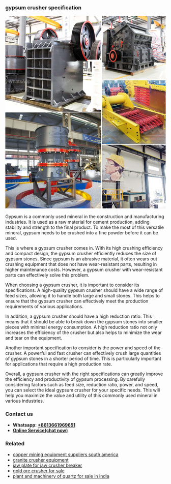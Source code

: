 <h3>gypsum crusher specification</h3><img src='1708499587.jpg' alt=''><p>Gypsum is a commonly used mineral in the construction and manufacturing industries. It is used as a raw material for cement production, adding stability and strength to the final product. To make the most of this versatile mineral, gypsum needs to be crushed into a fine powder before it can be used.</p><p>This is where a gypsum crusher comes in. With its high crushing efficiency and compact design, the gypsum crusher efficiently reduces the size of gypsum stones. Since gypsum is an abrasive material, it often wears out crushing equipment that does not have wear-resistant parts, resulting in higher maintenance costs. However, a gypsum crusher with wear-resistant parts can effectively solve this problem.</p><p>When choosing a gypsum crusher, it is important to consider its specifications. A high-quality gypsum crusher should have a wide range of feed sizes, allowing it to handle both large and small stones. This helps to ensure that the gypsum crusher can effectively meet the production requirements of various applications.</p><p>In addition, a gypsum crusher should have a high reduction ratio. This means that it should be able to break down the gypsum stones into smaller pieces with minimal energy consumption. A high reduction ratio not only increases the efficiency of the crusher but also helps to minimize the wear and tear on the equipment.</p><p>Another important specification to consider is the power and speed of the crusher. A powerful and fast crusher can effectively crush large quantities of gypsum stones in a shorter period of time. This is particularly important for applications that require a high production rate.</p><p>Overall, a gypsum crusher with the right specifications can greatly improve the efficiency and productivity of gypsum processing. By carefully considering factors such as feed size, reduction ratio, power, and speed, you can select the ideal gypsum crusher for your specific needs. This will help you maximize the value and utility of this commonly used mineral in various industries.</p><h3>Contact us</h3><ul><li><strong>Whatsapp:&nbsp;<a href="https://wa.me/8613661969651">+8613661969651</a></strong></li><li><a href="https://swt.shibang-china.com/?git&amp;zhl&amp;gypsum crusher specification"><strong>Online Service(chat now)</strong></a></li></ul><h3>Related</h3><ul><li><a href='copper mining equipment suppliers south america.md'>copper mining equipment suppliers south america</a></li><li><a href='granite crusher equipment.md'>granite crusher equipment</a></li><li><a href='jaw plate for jaw crusher breaker.md'>jaw plate for jaw crusher breaker</a></li><li><a href='gold ore crusher for sale.md'>gold ore crusher for sale</a></li><li><a href='plant and machinery of quartz for sale in india.md'>plant and machinery of quartz for sale in india</a></li></ul>